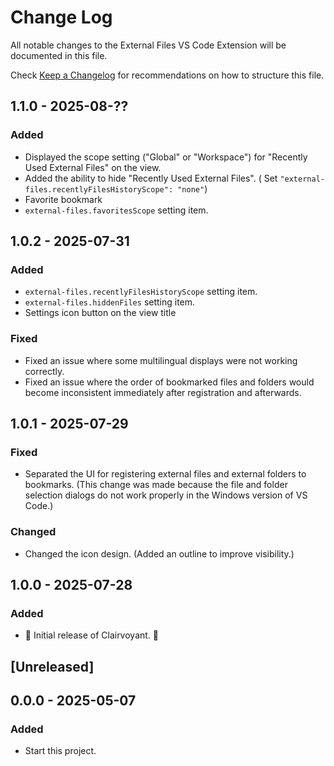 # Change Log

All notable changes to the External Files VS Code Extension will be documented in this file.

Check [Keep a Changelog](http://keepachangelog.com/) for recommendations on how to structure this file.

## 1.1.0 - 2025-08-??

### Added

- Displayed the scope setting ("Global" or "Workspace") for "Recently Used External Files" on the view.
- Added the ability to hide "Recently Used External Files". ( Set `"external-files.recentlyFilesHistoryScope": "none"`)
- Favorite bookmark
- `external-files.favoritesScope` setting item.

## 1.0.2 - 2025-07-31

### Added

- `external-files.recentlyFilesHistoryScope` setting item.
- `external-files.hiddenFiles` setting item.
- Settings icon button on the view title

### Fixed

- Fixed an issue where some multilingual displays were not working correctly.
- Fixed an issue where the order of bookmarked files and folders would become inconsistent immediately after registration and afterwards.

## 1.0.1 - 2025-07-29

### Fixed

- Separated the UI for registering external files and external folders to bookmarks. (This change was made because the file and folder selection dialogs do not work properly in the Windows version of VS Code.)

### Changed

- Changed the icon design. (Added an outline to improve visibility.)

## 1.0.0 - 2025-07-28

### Added

- 🎊 Initial release of Clairvoyant. 🎉

## [Unreleased]

## 0.0.0 - 2025-05-07

### Added

- Start this project.
